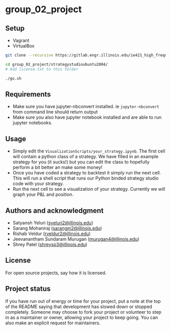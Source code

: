 # group_02_project

## Setup
- Vagrant
- VirtualBox

```sh
git clone --recursive https://gitlab.engr.illinois.edu/ie421_high_frequency_trading_spring_2023/ie421_hft_spring_2023_group_02/group_02_project.git

cd group_02_project/strategystudioubuntu2004/
# Add license.txt to this folder

./go.sh
```

## Requirements
* Make sure you have jupyter-nbconvert installed. ie ```jupyter-nbconvert``` from command line should return output
* Make sure you also have jupyter notebook installed and are able to run jupyter notebooks.

## Usage
* Simply edit the ```VisualizationScripts/your_strategy.ipynb```. The first cell will contain a python class of a strategy. We have filled in an example strategy for you (it sucks!) but you can edit the class to hopefully perform a bit better an make some money! 
* Once you have coded a strategy to backtest it simply run the next cell. This will run a shell script that runs our Python binded strategy studio code with your strategy.
* Run the next cell to see a visualization of your strategy. Currently we will graph your P&L and position.


## Authors and acknowledgment

- Satyansh Yeluri (syeluri2@illinois.edu)
- Sarang Mohaniraj (sarangm2@illinois.edu)
- Rishab Veldur (rveldur2@illinois.edu)
- Jeevanantham Sundaram Murugan (murugan4@illinois.edu)
- Shrey Patel (shreysp3@illinois.edu)

## License

For open source projects, say how it is licensed.

## Project status

If you have run out of energy or time for your project, put a note at the top of the README saying that development has slowed down or stopped completely. Someone may choose to fork your project or volunteer to step in as a maintainer or owner, allowing your project to keep going. You can also make an explicit request for maintainers.

